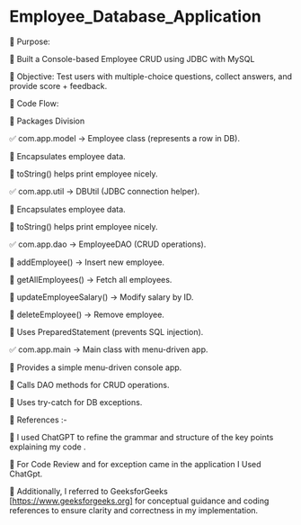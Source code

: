 # Employee_Database_Application

🌟 Purpose:

🔹 Built a Console-based Employee CRUD using JDBC with MySQL

🔹 Objective: Test users with multiple-choice questions, collect answers, and provide score + feedback.

🌟 Code Flow:

🔹 Packages Division

✅ com.app.model → Employee class (represents a row in DB).

🔹 Encapsulates employee data.

🔹 toString() helps print employee nicely.
    
✅ com.app.util → DBUtil (JDBC connection helper).

🔹 Encapsulates employee data.

🔹 toString() helps print employee nicely.

✅ com.app.dao → EmployeeDAO (CRUD operations).

🔹 addEmployee() → Insert new employee.

🔹 getAllEmployees() → Fetch all employees.

🔹 updateEmployeeSalary() → Modify salary by ID.

🔹 deleteEmployee() → Remove employee.

🔹 Uses PreparedStatement (prevents SQL injection).

✅ com.app.main → Main class with menu-driven app.

🔹 Provides a simple menu-driven console app.

🔹 Calls DAO methods for CRUD operations.

🔹 Uses try-catch for DB exceptions.

📌 References :-

🔹 I used ChatGPT to refine the grammar and structure of the key points explaining my code .

🔹 For Code Review and for exception came in the application I Used ChatGpt.

🔹 Additionally, I referred to GeeksforGeeks [https://www.geeksforgeeks.org] for conceptual guidance and coding references to ensure clarity and correctness in my implementation.
